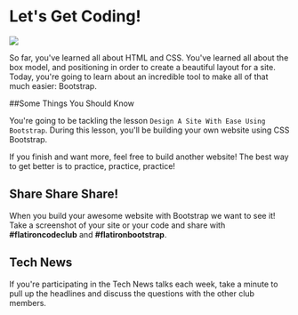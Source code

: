 # Let's Get Coding!

<img src="https://s3.amazonaws.com/after-school-assets/typing-fast.gif">

So far, you've learned all about HTML and CSS. You've learned all about the box model, and positioning in order to create a beautiful layout for a site. Today, you're going to learn about an incredible tool to make all of that much easier: Bootstrap.

##Some Things You Should Know

You're going to be tackling the lesson `Design A Site With Ease Using Bootstrap`. During this lesson, you'll be building your own website using CSS Bootstrap. 

If you finish and want more, feel free to build another website! The best way to get better is to practice, practice, practice!

## Share Share Share!

When you build your awesome website with Bootstrap we want to see it! Take a screenshot of your site or your code and share with **\#flatironcodeclub** and **\#flatironbootstrap**.


## Tech News

If you're participating in the Tech News talks each week, take a minute to pull up the headlines and discuss the questions with the other club members.
